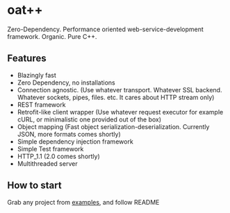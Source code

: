 # oat++

Zero-Dependency. Performance oriented web-service-development framework.
Organic. Pure C++.

## Features

- Blazingly fast
- Zero Dependency, no installations
- Connection agnostic. (Use whatever transport. Whatever SSL backend. Whatever sockets, pipes, files. etc. It cares about HTTP stream only)
- REST framework
- Retrofit-like client wrapper (Use whatever request executor for example cURL, or minimalistic one provided out of the box)
- Object mapping (Fast object serialization-deserialization. Currently JSON, more formats comes shortly)
- Simple dependency injection framework
- Simple Test framework
- HTTP_1.1 (2.0 comes shortly)
- Multithreaded server

## How to start

Grab any project from [examples](https://github.com/oatpp/oatpp-examples), and follow README
